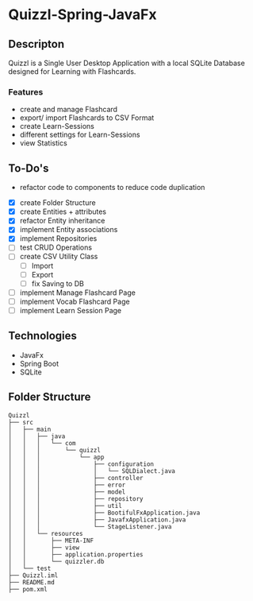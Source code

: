 # Quizzl-Spring-JavaFx

## Descripton

Quizzl is a Single User Desktop Application with a local SQLite Database designed for Learning with Flashcards. 

### Features 

- create and manage Flashcard
- export/ import Flashcards to CSV Format
- create Learn-Sessions 
- different settings for Learn-Sessions
- view Statistics

## To-Do's

- refactor code to components to reduce code duplication

- [x] create Folder Structure
- [x] create Entities + attributes
- [x] refactor Entity inheritance
- [x] implement Entity associations
- [x] implement Repositories
- [ ] test CRUD Operations
- [ ] create CSV Utility Class
    - [ ] Import
    - [ ] Export
    - [ ] fix Saving to DB
- [ ] implement Manage Flashcard Page
- [ ] implement Vocab Flashcard Page
- [ ] implement Learn Session Page 

## Technologies

- JavaFx
- Spring Boot
- SQLite

## Folder Structure
```
Quizzl
├── src
│   ├── main
│   │   ├── java
│   │   │   └── com
│   │   │       └── quizzl
│   │   │           └── app
│   │   │               ├── configuration
│   │   │               │   └── SQLDialect.java
│   │   │               ├── controller
│   │   │               ├── error
│   │   │               ├── model
│   │   │               ├── repository
│   │   │               ├── util
│   │   │               ├── BootifulFxApplication.java
│   │   │               ├── JavafxApplication.java
│   │   │               └── StageListener.java
│   │   └── resources
│   │       ├── META-INF
│   │       ├── view
│   │       ├── application.properties
│   │       └── quizzler.db
│   └── test
├── Quizzl.iml
├── README.md
├── pom.xml
```
 

